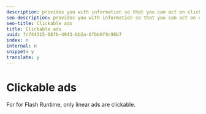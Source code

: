 ```yaml
---
description: provides you with information so that you can act on click-through ads. As you create your player UI, you must decide how to respond when a user clicks on a clickable ad.
seo-description: provides you with information so that you can act on click-through ads. As you create your player UI, you must decide how to respond when a user clicks on a clickable ad.
seo-title: Clickable ads
title: Clickable ads
uuid: fc744315-08fb-4943-bb2a-6fbb6f9c96b7
index: n
internal: n
snippet: y
translate: y
---
```


# Clickable ads

For  <!-- PH element: phrases/primetime-sdk-name --> for Flash Runtime, only linear ads are clickable.

